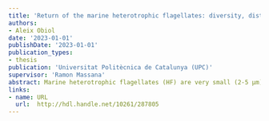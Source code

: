 ```yaml
---
title: 'Return of the marine heterotrophic flagellates: diversity, distribution and gene expression patterns'
authors:
- Aleix Obiol
date: '2023-01-01'
publishDate: '2023-01-01'
publication_types:
- thesis
publication: 'Universitat Politècnica de Catalunya (UPC)'
supervisor: 'Ramon Massana'
abstract: Marine heterotrophic flagellates (HF) are very small (2-5 μm) unpigmented protists that are dominant bacterial grazers in the ocean, where they link the transfer of carbon from bacterial cells to higher trophic levels. Through their bacterivorous activity, they also act as nutrient recyclers that allow for regenerated primary production, and they are partially responsible of keeping bacterial abundances in the ocean fairly constant. HFs are widespread throughout the eukaryotic tree of life, ubiquitous in the plankton and display a high functional diversity. During the last decades of the twentieth century, a growing interest in this functional group occurred, and studies were performed to characterize their ecological role. However, this initial attention diminished due to the difficulty to study natural HF species, as they possess few morphological traits for identification and generally remain uncultured. Consequently, HFs have been often neglected in marine surveys, to the extent of becoming one of the most understudied components of the marine microbiome. With the advent of high-throughput sequencing and the reduction of sequencing costs, studying these protists at a high-resolution level became feasible. This thesis represents a return to the study of HFs using these newly developed tools. We first investigated the distribution patterns of eukaryotic diversity along the water column of the ocean by metagenomics and compared the results with metabarcoding approaches. This analysis revealed a clear separation of taxonomic groups between pico- (0.2-3 μm) and nanoplanktonic (3-20 μm) fractions, as well as between photic (0-200 m) and aphotic (>200 m) regions. While some groups were not well represented by metabarcoding approaches due to technical biases, HFs were generally not affected by them. We then studied the diversity and distribution of HFs in the ocean using global metabarcoding data sets. With this, we identified a few dozens of HF species, most of them uncultured, as the dominant in surface and deep ocean regions. Many of these dominant species were present at relatively constant abundances, while others were influenced by temperature or displayed patchy distributions. Finally, we jumped from global patterns to study the gene expression of HFs in natural assemblages growing by bacterivory in unamended incubations. The obtained results using metatranscriptomics sequencing showed similar functional dynamics between experiments done at different times of a seasonal cycle, with marked differences between incubation times. Genes related to cysteine peptidases as well as some glycoside hydrolases emerged as key components involved in the process of bacterivory. Overall, this thesis returns HFs back to the spotlight and creates a solid foundation on which to perform renewed research on the ecology and functional role of this group
links:
- name: URL
  url:  http://hdl.handle.net/10261/287805
---
```

